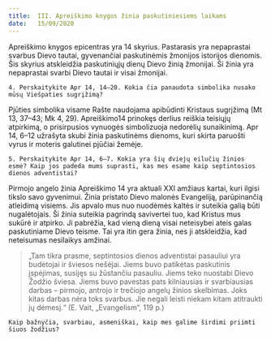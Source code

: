 ```yaml
---
title:  III. Apreiškimo knygos žinia paskutiniesiems laikams
date:   15/09/2020
---
```


Apreiškimo knygos epicentras yra 14 skyrius. Pastarasis yra nepaprastai svarbus Dievo tautai, gyvenančiai paskutinėmis žmonijos istorijos dienomis. Šis skyrius atskleidžia paskutiniųjų dienų Dievo žinią žmonijai. Ši žinia yra nepaprastai svarbi Dievo tautai ir visai žmonijai.

`4. Perskaitykite Apr 14, 14–20. Kokia čia panaudota simbolika nusako mūsų Viešpaties sugrįžimą?`
														
Pjūties simbolika visame Rašte naudojama apibūdinti Kristaus sugrįžimą (Mt 13, 37–43; Mk 4, 29). Apreiškimo14 prinokęs derlius reiškia teisiųjų atpirkimą, o prisirpusios vynuogės simbolizuoja nedorėlių sunaikinimą. Apr 14, 6–12 užrašyta skubi žinia paskutinėms dienoms, kuri skirta paruošti vyrus ir moteris galutinei pjūčiai žemėje.

`5. Perskaitykite Apr 14, 6–7. Kokia yra šių dviejų eilučių žinios esmė? Kaip jos padeda mums suprasti, kas mes esame kaip septintosios dienos adventistai?`
														
Pirmojo angelo žinia Apreiškimo 14 yra aktuali XXI amžiaus kartai, kuri ilgisi tikslo savo gyvenimui. Žinia pristato Dievo malonės Evangeliją, parūpinančią atleidimą visiems. Jis apvalo mus nuo nuodėmės kaltės ir suteikia galią būti nugalėtojais. Ši žinia suteikia pagrindą savivertei tuo, kad Kristus mus sukūrė ir atpirko. Ji pabrėžia, kad vieną dieną visai neteisybei ateis galas paskutiniame Dievo teisme. Tai yra itin gera žinia, nes ji atskleidžia, kad neteisumas nesilaikys amžinai.

> <p></p>
> „Tam tikra prasme, septintosios dienos adventistai pasauliui yra budėtojai ir šviesos nešėjai. Jiems buvo patikėtas paskutinis įspėjimas, susijęs su žūstančiu pasauliu. Jiems teko nuostabi Dievo Žodžio šviesa. Jiems buvo pavestas pats kilniausias ir svarbiausias darbas – pirmojo, antrojo ir trečiojo angelų žinios skelbimas. Joks kitas darbas nėra toks svarbus. Jie negali leisti niekam kitam atitraukti jų dėmesį.“ (E. Vait, „Evangelism“, 119 p.) 

`Kaip bažnyčia, svarbiau, asmeniškai, kaip mes galime širdimi priimti šiuos žodžius?`
